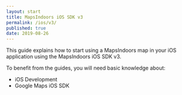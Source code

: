 ```yaml
---
layout: start
title: MapsIndoors iOS SDK v3
permalink: /ios/v3/
published: true
date: 2019-08-26
---
```


This guide explains how to start using a MapsIndoors map in your iOS application using the MapsIndoors iOS SDK v3.

To benefit from the guides, you will need basic knowledge about:

* iOS Development
* Google Maps iOS SDK
